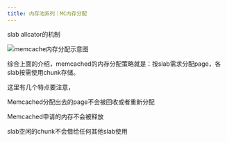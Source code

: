 ```yaml
---
title: 内存池系列｜MC内存分配
---
```


slab allcator的机制

![memcache内存分配示意图](http://cdn.b5mang.com/2021320115717.png)

综合上面的介绍，memcached的内存分配策略就是：按slab需求分配page，各slab按需使用chunk存储。

这里有几个特点要注意，

Memcached分配出去的page不会被回收或者重新分配

Memcached申请的内存不会被释放

slab空闲的chunk不会借给任何其他slab使用
